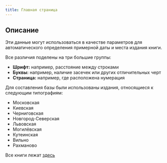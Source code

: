 ```yaml
---
title: Главная страница
---
```


## Описание

Эти данные могут использоваться в качестве параметров для автоматического определения примерной даты и места издания книги. 

Все различия поделены на три большие группы: 
* **Шрифт:** например, расстояние между строками
* **Буквы:** например, наличие засечек или других отличительных черт
* **Страница:** например, где расположена нумерация

Для составления базы были использованы издания, относящиеся к следующим типографиям:
* Московская
* Киевская
* Черниговская
* Новгород-Северская
* Львовская
* Могилёвская
* Кутеинская
* Вильно
* Рахманово

Все книги лежат [здесь](https://docs.google.com/spreadsheets/d/1JZPighDL01sdMa0rH2krwvnC2TsYwJXr5A1yKScLzbw/edit?ts=56c61ac4#gid=0)


